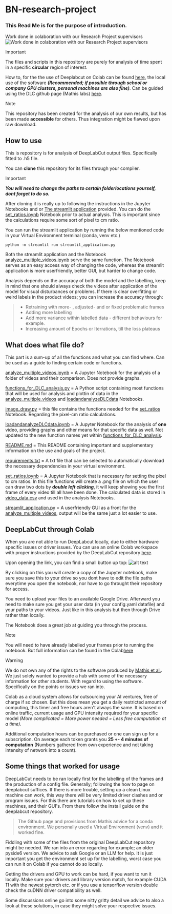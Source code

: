 # BN-research-project
### This Read Me is for the purpose of introduction.
Work done in colaboration with our Research Project supervisors
![Work done in colaboration with our Research Project supervisors](#images-in-README/image.png)

> [!IMPORTANT]
> The files and scripts in this repository are purely for analysis of time spent in a specific **circular** region of interest. 

How to, for the the use of Deeplabcut on Colab can be found [here](#deeplabcut-through-colab), the local use of the software ***(Recommended; if possible through school or company GPU clusters, personal machines are also fine)***.
Can be guided using the DLC github page (Mathis labs) [here](https://github.com/DeepLabCut/DeepLabCut).

> [!NOTE]
> This repository has been created for the analysis of our own results, but has been made **accessible** for others. Thus integration might be flawed upon raw download. 

## How to use 
This is repository is for analysis of DeepLabCut output files. Specifically fitted to .h5 file.

You can **__clone__** this repository for its files through your compiler. 
> [!IMPORTANT]
> ***You will need to change the paths to certain folderlocations yourself, dont forget to do so.*** 

After cloning it is really up to following the instructions in the Jupyter Notebooks and or [The streamlit application](streamlit_application.py) provided. You can do the [set_ratios.ipynb](https://github.com/nikulkaaa/BN-research-project/blob/main/set_ratios.ipynb) Notebook prior to actual analysis. This is important since the calculations require some sort of pixel to cm ratio.

You can run the streamlit application by running the below mentioned code in your Virtual Environment terminal (conda, venv etc.)

```
python -m streamlit run streamlit_application.py
```

Both the streamlit application and the Notebook [analyze_multiple_videos.ipynb](analyze_multiple_videos.ipynb) serve the same function. The Notebook serves as an easy access way of changing the code, whereas the streamlit application is more userfriendly, better GUI, but harder to change code. 

Analysis depends on the accuracy of both the model and the labelling, keep in mind that one should always check the videos after application of the model for visual disturbances or problems. If there is clear overfitting or weird labels in the product videos; 
you can increase the accuracy through:
>* Retraining with more- , adjusted- and or fixed problematic frames
>* Adding more labelling
>* Add more variance within labelled data - different behaviours for example. 
>* Increasing amount of Epochs or Iterrations, till the loss plateaus


## What does what file do?

This part is a sum-up of all the functions and what you can find where. Can be used as a guide to finding certain code or functions. 

[analyze_multiple_videos.ipynb](analyze_multiple_videos.ipynb) = A Jupyter Notebook for the analysis of a folder of videos and their comparison. Does not provide graphs.  

[functions_for_DLC_analysis.py](functions_for_DLC_analysis.py) = A Python script containing most functions that will be used for analysis and plottin of data in the [analyze_multiple_videos](analyze_multiple_videos.ipynb) and [loadandanalyzeDLCdata](loadandanalyzeDLCdata.ipynb) Notebooks.  

[image_draw.py](image_draw.py) = this file contains the functions needed for the [set_ratios](set_ratios.ipynb) Notebook. Regarding the pixel-cm ratio calculations. 

[loadandanalyzeDLCdata.ipynb](loadandanalyzeDLCdata.ipynb) = A Jupyter Notebook for the analysis of **one** video, providing graphs and other means for that specific data as well. Not updated to the new function names yet within [functions_for_DLC_analysis](functions_for_DLC_analysis.py).

[README.md](README.md) = This README containing important and supplementary information on the use and goals of the project. 

[requirements.txt](requirements.txt)  =  A txt file that can be selected to automatically download the necessary dependencies in your virtual environment.

[set_ratios.ipynb](set_ratios.ipynb) = A Jupyter Notebook that is necessary for setting the pixel to cm ratios. In this file functions will create a .png file on which the user can draw two dots by ***double left clicking***, it will keep showing you the first frame of every video till all have been done. The calculated data is stored in [video_data.csv](video_data.csv) and used in the analysis Notebooks.

[streamlit_application.py](streamlit_application.py)  =  A userfriendly GUI as a front for the [analyze_multiple_videos](analyze_multiple_videos.ipynb), output will be the same just a lot easier to use. 





## DeepLabCut through Colab

When you are not able to run DeepLabcut locally, due to either hardware specific issues or driver issues. 
You can use an online Colab workspace with proper instructions provided by the DeepLabCut repository [here](https://github.com/DeepLabCut/DeepLabCut/blob/main/examples/COLAB/COLAB_YOURDATA_TrainNetwork_VideoAnalysis.ipynb).

Upon opening the link, you can find a small button up top: ![alt text](#images-in-README/image-1.png)

By clicking on this you will create a copy of the Jupyter notebook, make sure you save this to your drive so you dont have to edit the file paths everytime you open the notebook, nor have to go throught their repository for access. 

You need to upload your files to an available Google Drive. Afterward you need to make sure you get your user data (in your config.yaml datafile)
and your paths to your videos. Just like in this analysis but then through Drive rather than locally.

The Notebook does a great job at guiding you through the process.
>[!NOTE]
>You will need to have already labelled your frames prior to running the notebook. But full information can be found in the Colab[here](https://colab.research.google.com/github/DeepLabCut/DeepLabCut/blob/master/examples/COLAB/COLAB_YOURDATA_TrainNetwork_VideoAnalysis.ipynb#scrollTo=Z7ZlDr3wV4D1)

>[!WARNING]
>We do not own any of the rights to the software produced by [Mathis et al.](https://github.com/DeepLabCut).  We just solely wanted to provide a hub with some of the necessary information for other students. With regard to using the software.
>Specifically on the points or issues we ran into. 

Colab as a cloud system allows for outsourcing your AI ventures, free of charge if so chosen.
But this does mean you get a daily restricted amount of computing, this timer and free hours aren't always the same.
It is based on online traffic, current usage and GPU intensity required for your specific model *(More complicated = More power needed = Less free computation at a time)*.

Additional computation hours can be purchased or one can sign up for a subscription. On average each token grants you **25 +- 4 minutes of computation** (Numbers gathered from own experience and not taking intensity of network into a count). 

## Some things that worked for usage

DeepLabCut needs to be ran locally first for the labelling of the frames and the production of a config file. Generally; following the how to page on deeplabcut suffices. If there is more trouble, setting up a clean Linux machine can work, this way there will be very limited driver clashes and or program issues. For this there are tutorials on how to set up these machines, and their GUI's. From there follow the install guide on the deeplabcut repository.


>The Github page and provisions from Mathis advice for a conda environment. We personally used a Virtual Environment (venv) and it worked fine.

Fiddling with some of the files from the original DeepLabCut repository might be needed. We ran into an error regarding for example; an older pyside6 version. 
We advice to ask Google or an LLM for help. It is just important you get the environment set up for the labelling, worst case you can run it on Colab if you cannot do so locally.

Getting the drivers and GPU to work can be hard, if you want to run it locally. Make sure your drivers and library version match, for example CUDA 11 with the newest pytorch etc. or if you use a tensorflow version double check the cuDNN driver compatibility as well. 

Some discussions online go into some nitty gritty detail we advice to also a look at these solutions, in case they might solve your respective issues.  





